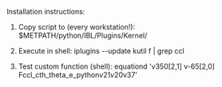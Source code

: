 Installation instructions:

1. Copy script to (every workstation!):
$METPATH/python/IBL/Plugins/Kernel/

2. Execute in shell:
iplugins --update
kutil f | grep ccl

3. Test custom function (shell):
equationd 'v350[2,1] v-65[2,0] Fccl_cth_theta_e_python$v21v20$v37'
